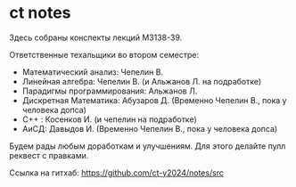 # ct notes

Здесь собраны конспекты лекций M3138-39.

Ответственные техальщики во втором семестре:
- Математический анализ: Чепелин В.
- Линейная алгебра: Чепелин В. (и Альжанов Л. на подработке)
- Парадигмы программирования: Альжанов Л.
- Дискретная Математика: Абузаров Д. (Временно Чепелин В., пока у человека допса)
- C++ : Косенков И. (и чепелин на подработке)
- АиСД: Давыдов И. (Временно Чепелин В., пока у человека допса)

Будем рады любым доработкам и улучшениям. Для этого делайте пулл реквест с правками.

Ссылка на гитхаб: https://github.com/ct-y2024/notes/src



